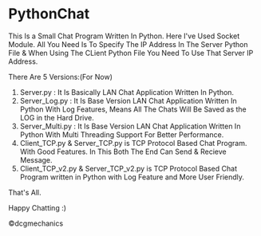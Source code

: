 # PythonChat
This Is a Small Chat Program Written In Python.
Here I've Used Socket Module. 
All You Need Is To Specify The IP Address In The Server Python File & When Using The CLient Python File You Need To Use That Server IP Address.

There Are 5 Versions:(For Now)

1) Server.py : It Is Basically LAN Chat Application Written In Python.
2) Server_Log.py : It Is Base Version LAN Chat Application Written In Python With Log Features, Means All The Chats Will Be Saved as the LOG in the Hard Drive.
3) Server_Multi.py : It Is Base Version LAN Chat Application Written In Python With Multi Threading Support For Better Performance.
4) Client_TCP.py & Server_TCP.py is TCP Protocol Based Chat Program. With Good Features. In This Both The End Can Send & Recieve Message. 
5) Client_TCP_v2.py & Server_TCP_v2.py is TCP Protocol Based Chat Program written in Python with Log Feature and More User Friendly.

That's All.

Happy Chatting :)

©dcgmechanics
